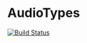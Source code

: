 # AudioTypes

[![Build Status](https://travis-ci.org/ssfrr/AudioTypes.jl.svg?branch=master)](https://travis-ci.org/ssfrr/AudioTypes.jl)
